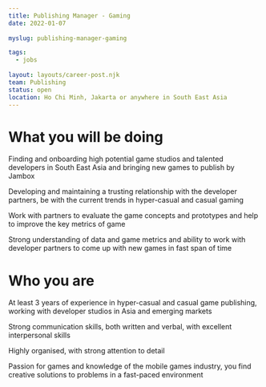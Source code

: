 ```yaml
---
title: Publishing Manager - Gaming
date: 2022-01-07
 
myslug: publishing-manager-gaming

tags: 
  - jobs
  
layout: layouts/career-post.njk
team: Publishing
status: open
location: Ho Chi Minh, Jakarta or anywhere in South East Asia
---
```

# What you will be doing

Finding and onboarding high potential game studios and talented developers in South East Asia and bringing new games to publish by Jambox

Developing and maintaining a trusting relationship with the developer partners, be with the current trends in hyper-casual and casual gaming 

Work with partners to evaluate the game concepts and prototypes and help to improve the key metrics of game 

Strong understanding of data and game metrics and ability to work with developer partners to come up with new games in fast span of time
# Who you are

At least 3 years of experience in hyper-casual and casual game publishing, working with developer studios in Asia and emerging markets

Strong communication skills, both written and verbal, with excellent interpersonal skills

Highly organised, with strong attention to detail

Passion for games and knowledge of the mobile games industry, you find creative solutions to problems in a fast-paced environment
